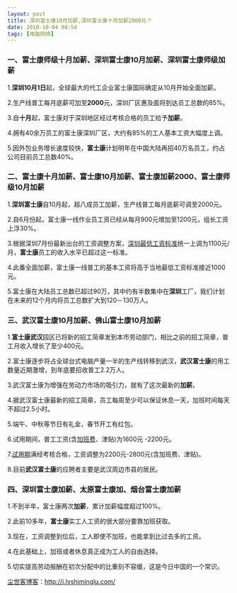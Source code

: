 ```yaml
---
layout: post
title: 深圳富士康10月加薪,深圳富士康十月加薪2000元？
date: 2010-10-04 08:54
tags: [电脑网络]
---
```

<h3>一、富士康师级十月加薪、深圳富士康10月加薪、深圳富士康师级加薪</h3>
1.<strong>深圳10月1日</strong>起，全球最大的代工企业富士康国际确定从10月开始全面加薪。

2.生产线普工每月底薪可加至<strong>2000</strong>元，深圳厂区惠及面将到达员工总数的85%。

3.自<strong>十月</strong>起，富士康对于深圳地区经过考核合格的员工给予<strong>加薪</strong>。

4.拥有40余万员工的富士康深圳厂区，大约有85%的工人基本工资大幅度上调。

5.因外包业务增长速度较快，<strong>富士康</strong>计划明年在中国大陆再招40万名员工，约占公司目前员工总数40%。
<h3>二、富士康十月加薪、富士康10月加薪、富士康加薪2000、富士康师级10月加薪</h3>
1.<strong>深圳富士康</strong>自10月起，超八成员工加薪，生产线普工每月底薪可调至2000元。

2.自6月份起，富士康一线作业员工资已经从每月900元增加至1200元，组长工资上浮30%。

3.根据深圳7月份最新出台的工资调整方案，<a href="http://www.hhualawyer.com/law/140.html" target="_blank">深圳最低工资标准</a>统一上调为1100元/月，<strong>富士康</strong>员工的收入水平已超过这一标准。

4.此番全面加薪，富士康一线普工的基本工资将高于当地最低工资标准接近1000元。

5.富士康在大陆员工总数已超过90万，其中约有半数集中在<strong>深圳</strong>工厂，我们计划在未来的12个月内将员工总数扩大到120－130万人。
<h3>三、武汉富士康10月加薪、佛山富士康10月加薪</h3>
1.<strong>富士康武汉</strong>园区已将新的招工简章发到本市劳动部门，相比之前的招工简章，普工月收入增长了至少400元。

2.富士康逐步将占全球台式电脑产量一半的生产线转移到武汉，<strong>武汉富士康</strong>的用工数量近期激增，到年底要招收普工2.2万人。

3.武汉富士康为增强在劳动力市场的吸引力，就有了这次最新的<strong>加薪</strong>。

4.据武汉富士康最新的招工简章，员工每周至少可以保证休息一天，加班时间每天不超过2.5小时。

5.端午、中秋等节日有礼金，春节开工有红包。

6.试用期间，普工工资(含<a href="http://www.hhualawyer.com/law/253.html" target="_blank">加班费</a>、津贴)为1600元 -2200元。

7.<a href="http://www.hhualawyer.com/law/145.html" target="_blank">试用期</a>满经考核合格，工资调整为2200元-2800元(含加班费、津贴)。

8.目前<strong>武汉富士康</strong>的应聘者主要是武汉周边市县的居民。
<h3>四、深圳富士康加薪、太原富士康加、烟台富士康加薪</h3>
1.不到半年，富士康两次<strong>加薪</strong>，累计加薪幅度超过100%。

2.此前10多年，<strong>富士康</strong>实工人工资的很大部分要靠加班获取。

3.现在，工资调整到位后，工人即使不加班，也能拿到比过去多的工资。

4.在此基础上，加班或者休息真正成为工人的自由选择。

5.切实提高劳动报酬在初次分配中的比重刻不容缓，这是今日中国的一个常识。

<a href="http://i.lvshiminglu.com/">尘世客博客</a>：<a href="http://i.lvshiminglu.com/">http://i.lvshiminglu.com/</a>

